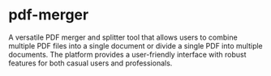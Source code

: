 # pdf-merger
A versatile PDF merger and splitter tool that allows users to combine multiple PDF files into a single document or divide a single PDF into multiple documents. The platform provides a user-friendly interface with robust features for both casual users and professionals.
